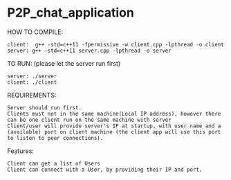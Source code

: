 # P2P_chat_application

HOW TO COMPILE:

	client:  g++ -std=c++11 -fpermissive -w client.cpp -lpthread -o client
	server: g++ -std=c++11 server.cpp -lpthread -o server



TO RUN: (please let the server run first)

	server: ./server
	client: ./client


REQUIREMENTS:

	Server should run first.
	Clients must not in the same machine(Local IP address), however there can be one client run on the same machine with server
	Client/user will provide server's IP at startup, with user name and a (available) port on client machine (the client app will use this port to listen to peer connections).



Features: 

	Client can get a list of Users
	Client can connect with a User, by providing their IP and port.
